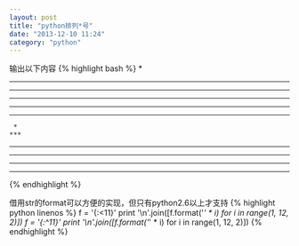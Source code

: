 ```yaml
---
layout: post
title: "python排列*号"
date: "2013-12-10 11:24"
category: "python"
---
```


输出以下内容
{% highlight bash %}
*
***
*****
*******
*********
***********
     *
    ***
   *****
  *******
 *********
***********
{% endhighlight %}
 
借用str的format可以方便的实现，但只有python2.6以上才支持
{% highlight python linenos %}
f = '{:<11}'
print '\n'.join([f.format('*' * i) for i in range(1, 12, 2)])
f = '{:^11}'
print '\n'.join([f.format('*' * i) for i in range(1, 12, 2)])
{% endhighlight %}

